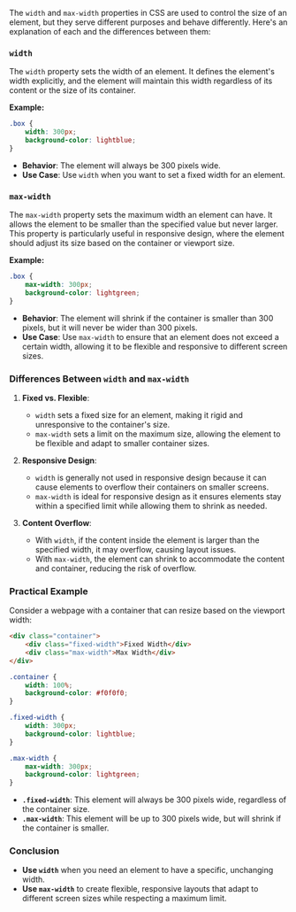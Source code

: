 The `width` and `max-width` properties in CSS are used to control the size of an element, but they serve different purposes and behave differently. Here's an explanation of each and the differences between them:

### `width`

The `width` property sets the width of an element. It defines the element's width explicitly, and the element will maintain this width regardless of its content or the size of its container.

**Example:**

```css
.box {
    width: 300px;
    background-color: lightblue;
}
```

- **Behavior**: The element will always be 300 pixels wide.
- **Use Case**: Use `width` when you want to set a fixed width for an element.

### `max-width`

The `max-width` property sets the maximum width an element can have. It allows the element to be smaller than the specified value but never larger. This property is particularly useful in responsive design, where the element should adjust its size based on the container or viewport size.

**Example:**

```css
.box {
    max-width: 300px;
    background-color: lightgreen;
}
```

- **Behavior**: The element will shrink if the container is smaller than 300 pixels, but it will never be wider than 300 pixels.
- **Use Case**: Use `max-width` to ensure that an element does not exceed a certain width, allowing it to be flexible and responsive to different screen sizes.

### Differences Between `width` and `max-width`

1. **Fixed vs. Flexible**:
   - `width` sets a fixed size for an element, making it rigid and unresponsive to the container's size.
   - `max-width` sets a limit on the maximum size, allowing the element to be flexible and adapt to smaller container sizes.

2. **Responsive Design**:
   - `width` is generally not used in responsive design because it can cause elements to overflow their containers on smaller screens.
   - `max-width` is ideal for responsive design as it ensures elements stay within a specified limit while allowing them to shrink as needed.

3. **Content Overflow**:
   - With `width`, if the content inside the element is larger than the specified width, it may overflow, causing layout issues.
   - With `max-width`, the element can shrink to accommodate the content and container, reducing the risk of overflow.

### Practical Example

Consider a webpage with a container that can resize based on the viewport width:

```html
<div class="container">
    <div class="fixed-width">Fixed Width</div>
    <div class="max-width">Max Width</div>
</div>
```

```css
.container {
    width: 100%;
    background-color: #f0f0f0;
}

.fixed-width {
    width: 300px;
    background-color: lightblue;
}

.max-width {
    max-width: 300px;
    background-color: lightgreen;
}
```

- **`.fixed-width`**: This element will always be 300 pixels wide, regardless of the container size.
- **`.max-width`**: This element will be up to 300 pixels wide, but will shrink if the container is smaller.

### Conclusion

- **Use `width`** when you need an element to have a specific, unchanging width.
- **Use `max-width`** to create flexible, responsive layouts that adapt to different screen sizes while respecting a maximum limit.
